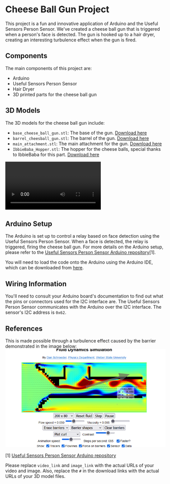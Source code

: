 # Cheese Ball Gun Project

This project is a fun and innovative application of Arduino and the Useful Sensors Person Sensor. We've created a cheese ball gun that is triggered when a person's face is detected. The gun is hooked up to a hair dryer, creating an interesting turbulence effect when the gun is fired.

## Components

The main components of this project are:

- Arduino
- Useful Sensors Person Sensor
- Hair Dryer
- 3D printed parts for the cheese ball gun

## 3D Models

The 3D models for the cheese ball gun include:

- `base_cheese_ball_gun.stl`: The base of the gun. [Download here](#)
- `barrel_cheesball_gun.stl`: The barrel of the gun. [Download here](#)
- `main_attachment.stl`: The main attachment for the gun. [Download here](#)
- `IbbieBaba_Hopper.stl`: The hopper for the cheese balls, special thanks to IbbieBaba for this part. [Download here](#)

![chamber](chamber.mp4)

## Arduino Setup

The Arduino is set up to control a relay based on face detection using the Useful Sensors Person Sensor. When a face is detected, the relay is triggered, firing the cheese ball gun. For more details on the Arduino setup, please refer to the [Useful Sensors Person Sensor Arduino repository](https://github.com/usefulsensors/person_sensor_arduino)[1].

You will need to load the code onto the Arduino using the Arduino IDE, which can be downloaded from [here](https://www.arduino.cc/en/software).

## Wiring Information

You'll need to consult your Arduino board's documentation to find out what the pins or connectors used for the I2C interface are. The Useful Sensors Person Sensor communicates with the Arduino over the I2C interface. The sensor's I2C address is `0x62`.

## References

This is made possible through a turbulence effect caused by the barrier demonstrated in the image below:
![turbulence](turbulence.png)

[1] [Useful Sensors Person Sensor Arduino repository](https://github.com/usefulsensors/person_sensor_arduino)

Please replace `video_link` and `image_link` with the actual URLs of your video and image. Also, replace the `#` in the download links with the actual URLs of your 3D model files.
